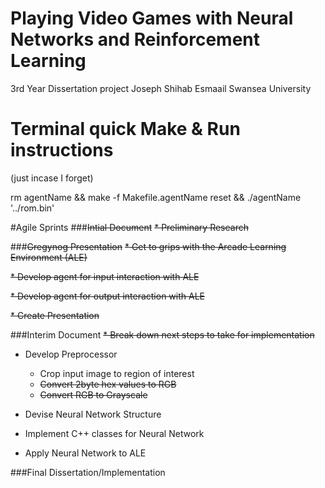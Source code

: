 # Playing Video Games with Neural Networks and Reinforcement Learning
3rd Year Dissertation project
Joseph Shihab Esmaail
Swansea University


# Terminal quick Make & Run instructions
(just incase I forget)

rm agentName && make -f Makefile.agentName
reset && ./agentName '../rom.bin' 


#Agile Sprints
###~~Intial Document~~
~~* Preliminary Research~~

###~~Gregynog Presentation~~
~~* Get to grips with the Arcade Learning Environment (ALE)~~

~~* Develop agent for input interaction with ALE~~

~~* Develop agent for output interaction with ALE~~

~~* Create Presentation~~


###Interim Document
~~* Break down next steps to take for implementation~~

* Develop Preprocessor
  * Crop input image to region of interest
  * ~~Convert 2byte hex values to RGB~~
  * ~~Convert RGB to Grayscale~~

* Devise Neural Network Structure

* Implement C++ classes for Neural Network

* Apply Neural Network to ALE


###Final Dissertation/Implementation



